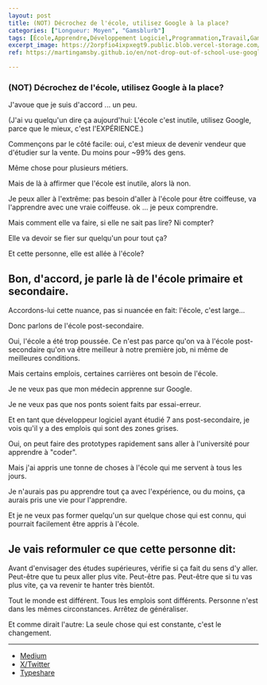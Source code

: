 ```yaml
---
layout: post
title: (NOT) Décrochez de l'école, utilisez Google à la place?
categories: ["Longueur: Moyen", "Gamsblurb"]
tags: [École,Apprendre,Développement Logiciel,Programmation,Travail,Gamsblurb]
excerpt_image: https://2orpfio4ixpxegt9.public.blob.vercel-storage.com/blogPost/cm0x5rffm006rid0clgji46n3/preview-image-1jQs1eQ9RoWfmQxE4XcAO39KUki6QW.jfif
ref: https://martingamsby.github.io/en/not-drop-out-of-school-use-google-instead

---
```


### **(NOT) Décrochez de l'école, utilisez Google à la place?**

J'avoue que je suis d'accord ... un peu.

(J'ai vu quelqu'un dire ça aujourd'hui: L'école c'est inutile, utilisez Google, parce que le mieux, c'est l'EXPÉRIENCE.)

Commençons par le côté facile: oui, c'est mieux de devenir vendeur que d'étudier sur la vente.
Du moins pour ~99% des gens.

Même chose pour plusieurs métiers.

Mais de là à affirmer que l'école est inutile, alors là non.

Je peux aller à l'extrême: pas besoin d'aller à l'école pour être coiffeuse, va l'apprendre avec une vraie coiffeuse.
ok ... je peux comprendre.

Mais comment elle va faire, si elle ne sait pas lire?
Ni compter?

Elle va devoir se fier sur quelqu'un pour tout ça?

Et cette personne, elle est allée à l'école?

## Bon, d'accord, je parle là de l'école primaire et secondaire.

Accordons-lui cette nuance, pas si nuancée en fait: l'école, c'est large...

Donc parlons de l'école post-secondaire.

Oui, l'école a été trop poussée. Ce n'est pas parce qu'on va à l'école post-secondaire qu'on va être meilleur à notre première job, ni même de meilleures conditions.

Mais certains emplois, certaines carrières ont besoin de l'école.

Je ne veux pas que mon médecin apprenne sur Google.

Je ne veux pas que nos ponts soient faits par essai-erreur.

Et en tant que développeur logiciel ayant étudié 7 ans post-secondaire, je vois qu'il y a des emplois qui sont des zones grises.

Oui, on peut faire des prototypes rapidement sans aller à l'université pour apprendre à "coder".

Mais j'ai appris une tonne de choses à l'école qui me servent à tous les jours.

Je n'aurais pas pu apprendre tout ça avec l'expérience, ou du moins, ça aurais pris une vie pour l'apprendre.

Et je ne veux pas former quelqu'un sur quelque chose qui est connu, qui pourrait facilement être appris à l'école.

## Je vais reformuler ce que cette personne dit:

Avant d'envisager des études supérieures, vérifie si ça fait du sens d'y aller. 
Peut-être que tu peux aller plus vite.
Peut-être pas.
Peut-être que si tu vas plus vite, ça va revenir te hanter très bientôt.

Tout le monde est différent.
Tous les emplois sont différents.
Personne n'est dans les mêmes circonstances.
Arrêtez de généraliser.

Et comme dirait l'autre: La seule chose qui est constante, c'est le changement.

---

- [Medium](https://medium.com/@martin.gamsby/d%C3%A9crochez-de-l%C3%A9cole-utilisez-google-%C3%A0-la-place-69bdfc7ddf6a)
- [X/Twitter](https://x.com/MartinGamsby/status/1833671862473105772)
- [Typeshare](https://typeshare.co/martingamsby/posts/drop-out-of-school-use-google-instead)

